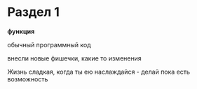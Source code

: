 # Раздел 1

**функция**


обычный программный код

внесли новые фишечки, какие то изменения

Жизнь сладкая, когда ты ею наслаждайся - делай пока есть возможность
